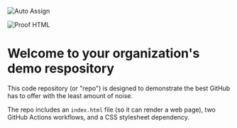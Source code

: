 ![Auto Assign](https://github.com/easbay/demo-repository/actions/workflows/auto-assign.yml/badge.svg)

![Proof HTML](https://github.com/easbay/demo-repository/actions/workflows/proof-html.yml/badge.svg)

# Welcome to your organization's demo respository
This code repository (or "repo") is designed to demonstrate the best GitHub has to offer with the least amount of noise.

The repo includes an `index.html` file (so it can render a web page), two GitHub Actions workflows, and a CSS stylesheet dependency.
